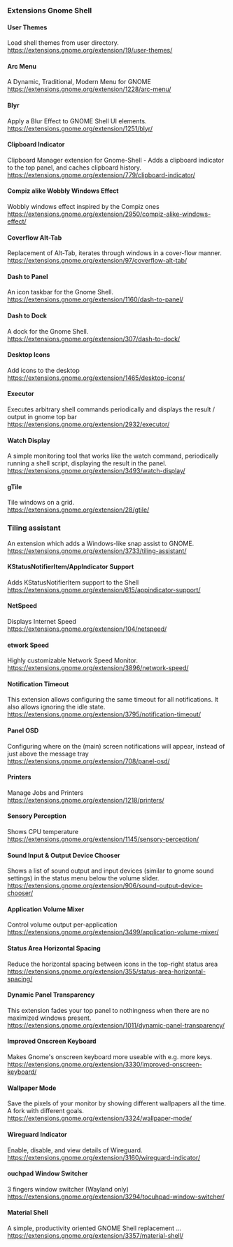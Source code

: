 ### Extensions Gnome Shell

#### User Themes
Load shell themes from user directory.  
https://extensions.gnome.org/extension/19/user-themes/

#### Arc Menu
A Dynamic, Traditional, Modern Menu for GNOME  
https://extensions.gnome.org/extension/1228/arc-menu/

#### Blyr
Apply a Blur Effect to GNOME Shell UI elements.  
https://extensions.gnome.org/extension/1251/blyr/

#### Clipboard Indicator
Clipboard Manager extension for Gnome-Shell - Adds a clipboard indicator to the top panel, and caches clipboard history.  
https://extensions.gnome.org/extension/779/clipboard-indicator/

#### Compiz alike Wobbly Windows Effect
Wobbly windows effect inspired by the Compiz ones  
https://extensions.gnome.org/extension/2950/compiz-alike-windows-effect/

#### Coverflow Alt-Tab
Replacement of Alt-Tab, iterates through windows in a cover-flow manner.  
https://extensions.gnome.org/extension/97/coverflow-alt-tab/

#### Dash to Panel
An icon taskbar for the Gnome Shell.  
https://extensions.gnome.org/extension/1160/dash-to-panel/

#### Dash to Dock
A dock for the Gnome Shell.  
https://extensions.gnome.org/extension/307/dash-to-dock/

#### Desktop Icons
Add icons to the desktop  
https://extensions.gnome.org/extension/1465/desktop-icons/

#### Executor
Executes arbitrary shell commands periodically and displays the result / output in gnome top bar  
https://extensions.gnome.org/extension/2932/executor/

#### Watch Display
A simple monitoring tool that works like the watch command, periodically running a shell script, displaying the result in the panel.  
https://extensions.gnome.org/extension/3493/watch-display/

#### gTile
Tile windows on a grid.  
https://extensions.gnome.org/extension/28/gtile/

### Tiling assistant
An extension which adds a Windows-like snap assist to GNOME.  
https://extensions.gnome.org/extension/3733/tiling-assistant/

#### KStatusNotifierItem/AppIndicator Support
Adds KStatusNotifierItem support to the Shell  
https://extensions.gnome.org/extension/615/appindicator-support/

#### NetSpeed
Displays Internet Speed  
https://extensions.gnome.org/extension/104/netspeed/

#### etwork Speed
Highly customizable Network Speed Monitor.  
https://extensions.gnome.org/extension/3896/network-speed/

#### Notification Timeout
This extension allows configuring the same timeout for all notifications. It also allows ignoring the idle state.  
https://extensions.gnome.org/extension/3795/notification-timeout/

#### Panel OSD
Configuring where on the (main) screen notifications will appear, instead of just above the message tray  
https://extensions.gnome.org/extension/708/panel-osd/

#### Printers
Manage Jobs and Printers  
https://extensions.gnome.org/extension/1218/printers/

#### Sensory Perception
Shows CPU temperature  
https://extensions.gnome.org/extension/1145/sensory-perception/

#### Sound Input & Output Device Chooser
Shows a list of sound output and input devices (similar to gnome sound settings) in the status menu below the volume slider.  
https://extensions.gnome.org/extension/906/sound-output-device-chooser/

#### Application Volume Mixer
Control volume output per-application
https://extensions.gnome.org/extension/3499/application-volume-mixer/

#### Status Area Horizontal Spacing
Reduce the horizontal spacing between icons in the top-right status area  
https://extensions.gnome.org/extension/355/status-area-horizontal-spacing/

#### Dynamic Panel Transparency
This extension fades your top panel to nothingness when there are no maximized windows present.  
https://extensions.gnome.org/extension/1011/dynamic-panel-transparency/

#### Improved Onscreen Keyboard
Makes Gnome's onscreen keyboard more useable with e.g. more keys.  
https://extensions.gnome.org/extension/3330/improved-onscreen-keyboard/

#### Wallpaper Mode
Save the pixels of your monitor by showing different wallpapers all the time. A fork with different goals.  
https://extensions.gnome.org/extension/3324/wallpaper-mode/

#### Wireguard Indicator
Enable, disable, and view details of Wireguard.  
https://extensions.gnome.org/extension/3160/wireguard-indicator/

#### ouchpad Window Switcher
3 fingers window switcher (Wayland only)  
https://extensions.gnome.org/extension/3294/tocuhpad-window-switcher/

#### Material Shell
A simple, productivity oriented GNOME Shell replacement ...  
https://extensions.gnome.org/extension/3357/material-shell/
